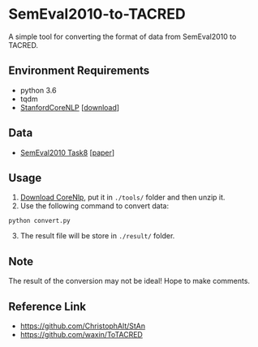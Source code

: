 # SemEval2010-to-TACRED
A simple tool for converting the format of data from SemEval2010 to TACRED.

## Environment Requirements
* python 3.6
* tqdm
* [StanfordCoreNLP](https://stanfordnlp.github.io/CoreNLP/) \[[download](https://nlp.stanford.edu/software/stanford-corenlp-full-2018-10-05.zip)\]

## Data
* [SemEval2010 Task8](https://drive.google.com/file/d/0B_jQiLugGTAkMDQ5ZjZiMTUtMzQ1Yy00YWNmLWJlZDYtOWY1ZDMwY2U4YjFk/view?sort=name&layout=list&num=50) \[[paper](https://www.aclweb.org/anthology/S10-1006.pdf)\]

## Usage
1. [Download CoreNlp](https://nlp.stanford.edu/software/stanford-corenlp-full-2018-10-05.zip), put it in `./tools/` folder and then unzip it.
2. Use the following command to convert data:
```
python convert.py
```
3. The result file will be store in `./result/` folder.

## Note
The result  of the conversion may not be ideal! Hope to make comments.

## Reference Link
* https://github.com/ChristophAlt/StAn
* https://github.com/waxin/ToTACRED
